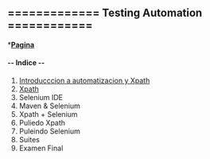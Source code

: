 
## =============   Testing Automation     ============

***[Pagina](https://rodixxi.github.io/testingAtomation_Java_H_A_2016/)**

#### -- Indice --

1. [Introducccion a automatizacion y Xpath](/clase01/notas01.md)
2. [Xpath](/clase02/notas02.md)
3. Selenium IDE
4. Maven & Selenium 
5. Xpath + Selenium
6. Puliedo Xpath
7. Puleindo Selenium
8. Suites
9. Examen Final
